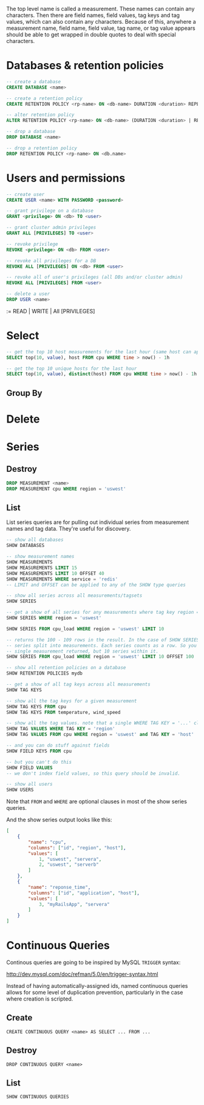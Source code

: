 The top level name is called a measurement. These names can contain any characters. Then there are field names, field values, tag keys and tag values, which can also contain any characters. Because of this, anywhere a measurement name, field name, field value, tag name, or tag value appears should be able to get wrapped in double quotes to deal with special characters.

# Databases & retention policies

```sql
-- create a database
CREATE DATABASE <name>

-- create a retention policy
CREATE RETENTION POLICY <rp-name> ON <db-name> DURATION <duration> REPLICATION <n> [DEFAULT]

-- alter retention policy
ALTER RETENTION POLICY <rp-name> ON <db-name> (DURATION <duration> | REPLICATION <n> | DEFAULT)+

-- drop a database
DROP DATABASE <name>

-- drop a retention policy
DROP RETENTION POLICY <rp-name> ON <db.name>
```

# Users and permissions

```sql
-- create user
CREATE USER <name> WITH PASSWORD <password>

-- grant privilege on a database
GRANT <privilege> ON <db> TO <user>

-- grant cluster admin privileges
GRANT ALL [PRIVILEGES] TO <user>

-- revoke privilege
REVOKE <privilege> ON <db> FROM <user>

-- revoke all privileges for a DB
REVOKE ALL [PRIVILEGES] ON <db> FROM <user>

-- revoke all of user's privileges (all DBs and/or cluster admin)
REVOKE ALL [PRIVILEGES] FROM <user>

-- delete a user
DROP USER <name>
```
<privilege> := READ | WRITE | All [PRIVILEGES]

# Select

```sql
-- get the top 10 host measurements for the last hour (same host can appear multiple times)
SELECT top(10, value), host FROM cpu WHERE time > now() - 1h

-- get the top 10 unique hosts for the last hour
SELECT top(10, value), distinct(host) FROM cpu WHERE time > now() - 1h
```

## Group By

# Delete

# Series

## Destroy

```sql
DROP MEASUREMENT <name>
DROP MEASUREMENT cpu WHERE region = 'uswest'
```

## List

List series queries are for pulling out individual series from measurement names and tag data. They're useful for discovery.

```sql
-- show all databases
SHOW DATABASES

-- show measurement names
SHOW MEASUREMENTS
SHOW MEASUREMENTS LIMIT 15
SHOW MEASUREMENTS LIMIT 10 OFFSET 40
SHOW MEASUREMENTS WHERE service = 'redis'
-- LIMIT and OFFSET can be applied to any of the SHOW type queries

-- show all series across all measurements/tagsets
SHOW SERIES

-- get a show of all series for any measurements where tag key region = tak value 'uswest'
SHOW SERIES WHERE region = 'uswest'

SHOW SERIES FROM cpu_load WHERE region = 'uswest' LIMIT 10

-- returns the 100 - 109 rows in the result. In the case of SHOW SERIES, which returns 
-- series split into measurements. Each series counts as a row. So you could see only a 
-- single measurement returned, but 10 series within it.
SHOW SERIES FROM cpu_load WHERE region = 'uswest' LIMIT 10 OFFSET 100

-- show all retention policies on a database
SHOW RETENTION POLICIES mydb

-- get a show of all tag keys across all measurements
SHOW TAG KEYS

-- show all the tag keys for a given measurement
SHOW TAG KEYS FROM cpu
SHOW TAG KEYS FROM temperature, wind_speed

-- show all the tag values. note that a single WHERE TAG KEY = '...' clause is required
SHOW TAG VALUES WHERE TAG KEY = 'region'
SHOW TAG VALUES FROM cpu WHERE region = 'uswest' and TAG KEY = 'host'

-- and you can do stuff against fields
SHOW FIELD KEYS FROM cpu

-- but you can't do this
SHOW FIELD VALUES
-- we don't index field values, so this query should be invalid.

-- show all users
SHOW USERS
```

Note that `FROM` and `WHERE` are optional clauses in most of the show series queries.

And the show series output looks like this:

```json
[
    {
        "name": "cpu",
        "columns": ["id", "region", "host"],
        "values": [
            1, "uswest", "servera",
            2, "uswest", "serverb"
        ]
    },
    {
        "name": "reponse_time",
        "columns": ["id", "application", "host"],
        "values": [
            3, "myRailsApp", "servera"
        ]
    }
]
```

# Continuous Queries

Continous queries are going to be inspired by MySQL `TRIGGER` syntax:

http://dev.mysql.com/doc/refman/5.0/en/trigger-syntax.html

Instead of having automatically-assigned ids, named continuous queries allows for some level of duplication prevention,
particularly in the case where creation is scripted.

## Create

    CREATE CONTINUOUS QUERY <name> AS SELECT ... FROM ...

## Destroy

    DROP CONTINUOUS QUERY <name>

## List

    SHOW CONTINUOUS QUERIES
